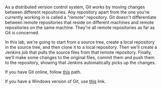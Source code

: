 As a distributed version control system, Git works by moving changes between different repositories. Any repository apart from the one you're currently working in is called a "remote" repository. Git doesn't differentiate between remote repositories that reside on different machines and remote repositories on the same machine. They're all remote repositories as far as Git is concerned. 

In this lab, we're going to start from a source tree, create a local repository in the source tree, and then clone it to a local repository. Then we'll create a Jenkins job that pulls the source files from that remote repository. Finally, we'll make some changes to the original files, commit them and push them to the repository, showing that Jenkins automatically picks up the changes.
 
If you have Git online, follow [this](https://github.com/Virtuant/katacoda-scenarios/edit/master/jenkins/jenkins-job/step2a.md) path.

If you have a Windows version of Git, use [this](https://github.com/Virtuant/katacoda-scenarios/edit/master/jenkins/jenkins-job/step2b.md) link.
